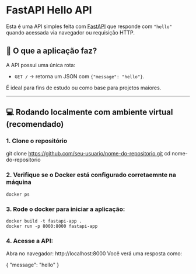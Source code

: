 # FastAPI Hello API

Esta é uma API simples feita com [FastAPI](https://fastapi.tiangolo.com/) que responde com `"hello"` quando acessada via navegador ou requisição HTTP.

## 🚀 O que a aplicação faz?

A API possui uma única rota:

- `GET /` → retorna um JSON com `{"message": "hello"}`.

É ideal para fins de estudo ou como base para projetos maiores.

---

## 💻 Rodando localmente com ambiente virtual (recomendado)

### 1. Clone o repositório

git clone https://github.com/seu-usuario/nome-do-repositorio.git
cd nome-do-repositorio

### 2. Verifique se o Docker está configurado corretaemnte na máquina
```shell
docker ps
```

### 3. Rode o docker para iniciar a aplicação:

```shell
docker build -t fastapi-app .
docker run -p 8000:8000 fastapi-app
```

### 4. Acesse a API:
Abra no navegador: http://localhost:8000
Você verá uma resposta como:

{
  "message": "hello"
}
